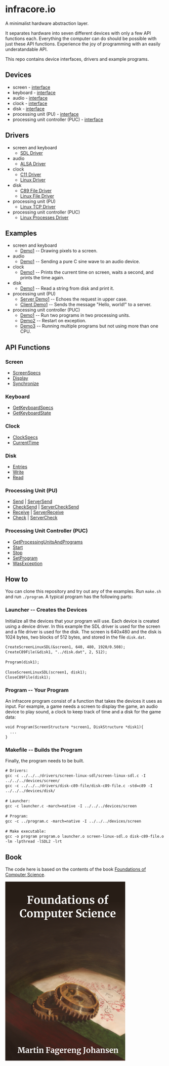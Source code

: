 # infracore.io
A minimalist hardware abstraction layer. 

It separates hardware into seven different devices with only a few API functions each. Everything the computer can do should be possible with just these API functions. Experience the joy of programming with an easily underatandable API.

This repo contains device interfaces, drivers and example programs.

## Devices
 * screen - [interface](devices/screen/Screen.h)
 * keyboard - [interface](devices/screen/Keyboard.h)
 * audio - [interface](devices/audio/Audio.h)
 * clock - [interface](devices/clock/Clock.h)
 * disk - [interface](devices/disk/Disk.h)
 * processing unit (PU) - [interface](devices/pu/ProcessingUnit.h)
 * processing unit controller (PUC) - [interface](devices/puc/ProcessingUnitController.h)

## Drivers
 * screen and keyboard
   * [SDL Driver](drivers/screen-linux-sdl)
 * audio
   * [ALSA Driver](drivers/audio-linux-alsa/)
 * clock
   * [C11 Driver](drivers/clock-c11/)
   * [Linux Driver](drivers/clock-linux/)
 * disk
   * [C89 File Driver](drivers/disk-c89-file/)
   * [Linux File Driver](drivers/disk-linux-file/)
 * processing unit (PU)
   * [Linux TCP Driver](drivers/pu-linux-tcp/)
 * processing unit controller (PUC)
   * [Linux Processes Driver](drivers/puc-linux-processes/)


## Examples
 * screen and keyboard
   * [Demo1](examples/screen-demo1/program.c) -- Drawing pixels to a screen.
 * audio
   * [Demo1](examples/audio-demo1/program.c) -- Sending a pure C sine wave to an audio device.
 * clock
   * [Demo1](examples/clock-demo1/program.c) -- Prints the current time on screen, waits a second, and prints the time again.
 * disk
   * [Demo1](examples/disk-demo1/program.c) -- Read a string from disk and print it.
 * processing unit (PU)
   * [Server Demo1](examples/pu-server-demo1/program.c) -- Echoes the request in upper case.
   * [Client Demo1](examples/pu-client-demo1/program.c) -- Sends the message "Hello, world!" to a server.
 * processing unit controller (PUC)
   * [Demo1](examples/puc-demo1/program.c) -- Run two programs in two processing units.
   * [Demo2](examples/puc-demo2/program.c) -- Restart on exception.
   * [Demo3](examples/puc-demo3/program.c) -- Running multiple programs but not using more than one CPU.

## API Functions

### Screen

 * [ScreenSpecs](https://www.progsbase.com/isa/spc/)
 * [Display](https://www.progsbase.com/isa/sdsp/)
 * [Synchronize](https://www.progsbase.com/isa/syn/)

### Keyboard

 * [GetKeyboardSpecs](https://www.progsbase.com/isa/ksp/)
 * [GetKeyboardState](https://www.progsbase.com/isa/kst/)

### Clock

 * [ClockSpecs](https://www.progsbase.com/isa/csp/)
 * [CurrentTime](https://www.progsbase.com/isa/ctm/)

### Disk

 * [Entries](https://www.progsbase.com/isa/dsp/)
 * [Write](https://www.progsbase.com/isa/dwr/)
 * [Read](https://www.progsbase.com/isa/drd/)

### Processing Unit (PU)

 * [Send](https://www.progsbase.com/isa/snd/) | [ServerSend](https://www.progsbase.com/isa/srv-snd/)
 * [CheckSend](https://www.progsbase.com/isa/chs/) | [ServerCheckSend](https://www.progsbase.com/isa/srv-chs/)
 * [Receive](https://www.progsbase.com/isa/rcv/) | [ServerReceive](https://www.progsbase.com/isa/srv-rcv/)
 * [Check](https://www.progsbase.com/isa/chk/) | [ServerCheck](https://www.progsbase.com/isa/srv-chk/)

### Processing Unit Controller (PUC)

 * [GetProcessingUnitsAndPrograms](https://www.progsbase.com/isa/psp/)
 * [Start](https://www.progsbase.com/isa/psta/)
 * [Stop](https://www.progsbase.com/isa/pstp/)
 * [SetProgram](https://www.progsbase.com/isa/pse/)
 * [WasException](https://www.progsbase.com/isa/pex/)

## How to

You can clone this repository and try out any of the examples. Run `make.sh` and run `./program`. A typical program has the following parts:

### Launcher -- Creates the Devices
Initialize all the devices that your program will use. Each device is created using a device driver. In this example the SDL driver is used for the screen and a file driver is used for the disk. The screen is 640x480 and the disk is 1024 bytes, two blocks of 512 bytes, and stored in the file `disk.dat`.

```
CreateScreenLinuxSDL(&screen1, 640, 480, 1920/0.508);
CreateC89File(&disk1, "../disk.dat", 2, 512);

Program(disk1);

CloseScreenLinuxSDL(screen1, disk1);
CloseC89File(disk1);
```

### Program -- Your Program

An infracore program consist of a function that takes the devices it uses as input. For example, a game needs a screen to display the game, an audio device to play sound, a clock to keep track of time and a disk for the game data:

```
void Program(ScreenStructure *screen1, DiskStructure *disk1){
  ...
}
```

### Makefile -- Builds the Program
Finally, the program needs to be built.

```
# Drivers:
gcc -c ../../../drivers/screen-linux-sdl/screen-linux-sdl.c -I ../../../devices/screen/
gcc -c ../../../drivers/disk-c89-file/disk-c89-file.c -std=c89 -I ../../../devices/disk/

# Launcher:
gcc -c launcher.c -march=native -I ../../../devices/screen

# Program:
gcc -c ../program.c -march=native -I ../../../devices/screen

# Make executable:
gcc -o program program.o launcher.o screen-linux-sdl.o disk-c89-file.o -lm -lpthread -lSDL2 -lrt
```

## Book
The code here is based on the contents of the book [Foundations of Computer Science](https://www.amazon.com/dp/B0B3N58GT7/).

![Foundations of Computer Science](bookcover.png)

